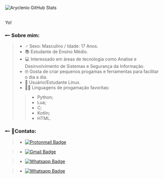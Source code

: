 ![Aryclenio GitHub Stats](https://github-readme-stats.vercel.app/api?username=Lokarin&show_icons=true&theme=tokyonight)

<br>
Yo! 
<h3> ╾╴Sobre mim: </h3>

> - ♂ Sexo: Masculino / Idade: 17 Anos.
> - 📚 Estudante de Ensino Médio.
> - 💻 Interessado em áreas de tecnologia como Analise e Desinvolvimento de Sistemas e Segurança da Informação.
> - 🤓 Gosta de criar pequenos progamas e ferramentas para facilitar o dia a dia.
> - 🐧 Usuário/Estudante Linux.
> - 👨‍💻 Linguagens de progamação favoritas:
>> - Python;
>> - Lua;
>> - C;
>> - Kotlin;
>> - HTML.


<h3> ╾╴📱Contato: </h3>

> - [![Protonmail Badge](https://img.shields.io/badge/protonmail-8B89CC?&style=for-the-badge&logo=protonmail&logoColor=white&link=mailto:onukiamaral@protonmail.com)](mailto:onukiamaral@protonmail.com)

> - [![Gmail Badge](https://img.shields.io/badge/gmail-D14836?&style=for-the-badge&logo=gmail&logoColor=white&link=mailto:onukiamaral@gmail.com)](mailto:onukiamaral@gmail.com)

> - [![Whatsapp Badge](https://img.shields.io/badge/WHATSAPP-25D366?&style=for-the-badge&logo=whatsapp&logoColor=white&link=https://api.whatsapp.com/send?phone=5548996203390)](https://api.whatsapp.com/send?phone=5548996203390)
&nbsp;

> - [![Whatsapp Badge](https://img.shields.io/badge/instagram-%23E4405F.svg?&style=for-the-badge&logo=instagram&logoColor=white&link=https://www.instagram.com/henrique_amaral_onuki)](https://www.instagram.com/henrique_amaral_onuki/)

<br>

